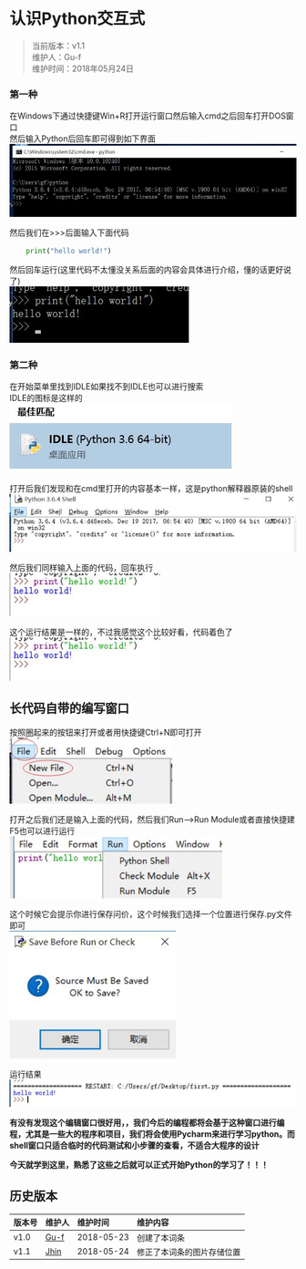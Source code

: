 # 认识Python交互式

>当前版本：v1.1  
>维护人：Gu-f  
>维护时间：2018年05月24日

### 第一种
在Windows下通过快捷键Win+R打开运行窗口然后输入cmd之后回车打开DOS窗口  
然后输入Python后回车即可得到如下界面  
![python03-01](/wiki/image/python/03/python03-01.jpg)  

然后我们在>>>后面输入下面代码  
```python
    print("hello world!")
```
然后回车运行(这里代码不太懂没关系后面的内容会具体进行介绍，懂的话更好说了)  
![python03-02](/wiki/image/python/03/python03-02.jpg)  

### 第二种
在开始菜单里找到IDLE如果找不到IDLE也可以进行搜索  
IDLE的图标是这样的  
![python03-03](/wiki/image/python/03/python03-03.jpg)  

打开后我们发现和在cmd里打开的内容基本一样，这是python解释器原装的shell  
![python03-04](/wiki/image/python/03/python03-04.jpg)  

然后我们同样输入上面的代码，回车执行  
![python03-05](/wiki/image/python/03/python03-05.jpg)  

这个运行结果是一样的，不过我感觉这个比较好看，代码着色了  
![python03-05](/wiki/image/python/03/python03-05.jpg)  

## 长代码自带的编写窗口
按照圈起来的按钮来打开或者用快捷键Ctrl+N即可打开  
![python03-06](/wiki/image/python/03/python03-06.jpg)  

打开之后我们还是输入上面的代码，然后我们Run——>Run Module或者直接快捷建F5也可以进行运行  
![python03-07](/wiki/image/python/03/python03-07.jpg)  

这个时候它会提示你进行保存问价，这个时候我们选择一个位置进行保存.py文件即可  
![python03-08](/wiki/image/python/03/python03-08.jpg)  

运行结果  
![python03-09](/wiki/image/python/03/python03-09.jpg)  

**有没有发现这个编辑窗口很好用，，我们今后的编程都将会基于这种窗口进行编程，尤其是一些大的程序和项目，我们将会使用Pycharm来进行学习python。而shell窗口只适合临时的代码测试和小步骤的查看，不适合大程序的设计**  

**今天就学到这里，熟悉了这些之后就可以正式开始Python的学习了！！！**

## 历史版本

| 版本号 | 维护人 |维护时间 |维护内容|
| :- | :- | :-| :- |
| v1.0 | [Gu-f](https://Gu-f.github.io/) |2018-05-23|创建了本词条|
| v1.1 | [Jhin](https://blog.link-lin.cn/) |2018-05-24|修正了本词条的图片存储位置|

